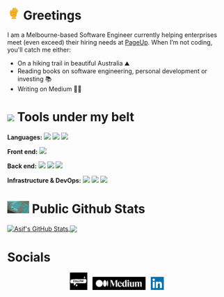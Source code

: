 # <img src="https://github.com/AsifMeem/AsifMeem/blob/main/wave.gif" width="30px"> Greetings 

I am a Melbourne-based Software Engineer currently helping enterprises meet (even exceed) their hiring needs at [PageUp](https://www.pageuppeople.com/). When I’m not coding, you'll catch me either:
- On a hiking trail in beautiful Australia ⛰
- Reading books on software engineering, personal development or investing 📚
- Writing on Medium ✍🏼

# <img src="https://c.tenor.com/Pnb_hVWq2sgAAAAi/on-process-dig.gif" width="30px"> Tools under my belt

<strong>Languages:</strong> <img src="https://img.shields.io/badge/Code-typescript%20-blue?logo=typescript">  <img src="https://img.shields.io/badge/Code-C%23-blue?logo=csharp"> <img src="https://img.shields.io/badge/Code-python-green?logo=python"> 

<strong>Front end:</strong> <img src="https://img.shields.io/badge/Code-react-blue?logo=react">

<strong>Back end:</strong> <img src="https://img.shields.io/badge/%E2%98%81%EF%B8%8FCloud-aws services-orange"> <img src="https://img.shields.io/badge/Code-.NET-orange?logo=.NET"> <img src="https://img.shields.io/badge/Code-node.js-green?logo=node.js">

<strong>Infrastructure & DevOps:</strong> <img src="https://img.shields.io/badge/%E2%98%81%EF%B8%8FCloud-aws cdk-green"> <img src="https://img.shields.io/badge/Tools-docker-green?logo=docker"> <img src="https://img.shields.io/badge/Tools-localstack-green?logo=localstack" > 

# <img src="https://github.com/AsifMeem/AsifMeem/blob/main/typing.gif" width="50px" /> Public Github Stats

<a href="https://github.com/AsifMeem/AsifMeem">
  <img align="center" src="https://github-readme-stats.vercel.app/api?username=AsifMeem&count_private=true&show_icons=true&theme=dracula&line_height=27" alt="Asif's GitHub Stats" />
</a>
<a href="https://github.com/AsifMeem/AsifMeem">
  <img align="center" src="https://github-readme-stats.vercel.app/api/top-langs/?username=AsifMeem&theme=dracula&langs_count=3" />
</a>

# Socials  
<p align='center'>
 <img src="https://github.com/AsifMeem/AsifMeem/blob/main/follow.gif" width="40px" /></a>&nbsp;&nbsp;
<a href="https://medium.com/@asif.foysalm"><img height="30" src="https://github.com/AsifMeem/AsifMeem/blob/main/medium.png"></a>&nbsp;&nbsp;
<a href="https://www.linkedin.com/in/asif-foysal-meem/"><img height="30" src="https://github.com/AsifMeem/AsifMeem/blob/main/linkedinlogo.png"></a>
</p>


<!--
**AsifMeem/AsifMeem** is a ✨ _special_ ✨ repository because its `README.md` (this file) appears on your GitHub profile.

Here are some ideas to get you started:

- 🔭 I’m currently working on ...
- 🌱 I’m currently learning ...
- 👯 I’m looking to collaborate on ...
- 🤔 I’m looking for help with ...
- 💬 Ask me about ...
- 📫 How to reach me: ...
- 😄 Pronouns: ...
- ⚡ Fun fact: ...
-->
